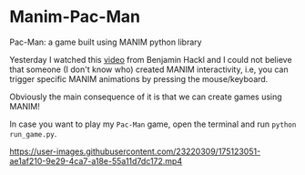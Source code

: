 # Manim-Pac-Man
Pac-Man: a game built using MANIM python library

Yesterday I watched this [video](https://www.youtube.com/watch?v=KeXBLPC1tns) from Benjamin Hackl and I could not believe that someone (I don't know who) created MANIM interactivity, i.e, you can trigger specific MANIM animations by pressing the mouse/keyboard. 

Obviously the main consequence of it is that we can create games using MANIM! 

In case you want to play my `Pac-Man` game, open the terminal and run `python run_game.py`.



https://user-images.githubusercontent.com/23220309/175123051-ae1af210-9e29-4ca7-a18e-55a11d7dc172.mp4



